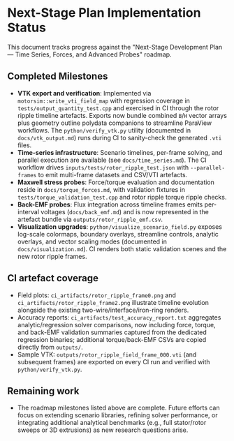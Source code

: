 # Next-Stage Plan Implementation Status

This document tracks progress against the "Next-Stage Development Plan — Time Series, Forces, and Advanced Probes" roadmap.

## Completed Milestones
- **VTK export and verification**: Implemented via `motorsim::write_vti_field_map` with regression coverage in `tests/output_quantity_test.cpp` and exercised in CI through the rotor ripple timeline artefacts. Exports now bundle combined `B`/`H` vector arrays plus geometry outline polydata companions to streamline ParaView workflows. The `python/verify_vtk.py` utility (documented in `docs/vtk_output.md`) runs during CI to sanity-check the generated `.vti` files.
- **Time-series infrastructure**: Scenario timelines, per-frame solving, and parallel execution are available (see `docs/time_series.md`). The CI workflow drives `inputs/tests/rotor_ripple_test.json` with `--parallel-frames` to emit multi-frame datasets and CSV/VTI artefacts.
- **Maxwell stress probes**: Force/torque evaluation and documentation reside in `docs/torque_forces.md`, with validation fixtures in `tests/torque_validation_test.cpp` and rotor ripple torque ripple checks.
- **Back-EMF probes**: Flux integration across timeline frames emits per-interval voltages (`docs/back_emf.md`) and is now represented in the artefact bundle via `outputs/rotor_ripple_emf.csv`.
- **Visualization upgrades**: `python/visualize_scenario_field.py` exposes log-scale colormaps, boundary overlays, streamline controls, analytic overlays, and vector scaling modes (documented in `docs/visualization.md`). CI renders both static validation scenes and the new rotor ripple frames.

## CI artefact coverage
- Field plots: `ci_artifacts/rotor_ripple_frame0.png` and `ci_artifacts/rotor_ripple_frame2.png` illustrate timeline evolution alongside the existing two-wire/interface/iron-ring renders.
- Accuracy reports: `ci_artifacts/test_accuracy_report.txt` aggregates analytic/regression solver comparisons, now including force, torque, and back-EMF validation summaries captured from the dedicated regression binaries; additional torque/back-EMF CSVs are copied directly from `outputs/`.
- Sample VTK: `outputs/rotor_ripple_field_frame_000.vti` (and subsequent frames) are exported on every CI run and verified with `python/verify_vtk.py`.

## Remaining work
- The roadmap milestones listed above are complete. Future efforts can focus on extending scenario libraries, refining solver performance, or integrating additional analytical benchmarks (e.g., full stator/rotor sweeps or 3D extrusions) as new research questions arise.
